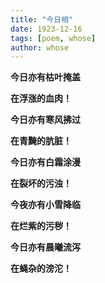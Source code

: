 ```yaml
---
title: "今日相"
date: 1923-12-16
tags: [poem, whose]
author: whose
---
```

**今日亦有枯叶掩盖**

**在浮涨的血肉！**
<!--一胀想　若观人死尸。胖胀如韦囊盛风。异于本相。是为胀想-->

**今日亦有寒风拂过**

**在青黤的肮脏！**
<!--二青瘀想　若观死尸。皮肉黄赤瘀黑青黤。是为青瘀．想 -->

**今日亦有白霜涂漫**

**在裂坏的污浊！**
<!--三坏想　若观死尸。风吹日曝。转大裂坏在地。是为坏．想 -->

**今夜亦有小雪降临**

**在烂紫的污秽！**
<!--四血涂漫想　若观死尸。处处脓血流溢。污秽涂漫。是为血涂漫．想 -->

**今日亦有晨曦流泻**

**在蝇杂的滂沱！**
<!--五脓烂想　若观死尸。虫脓流出。皮肉坏烂。滂沱在地。是为脓烂．想 -->
